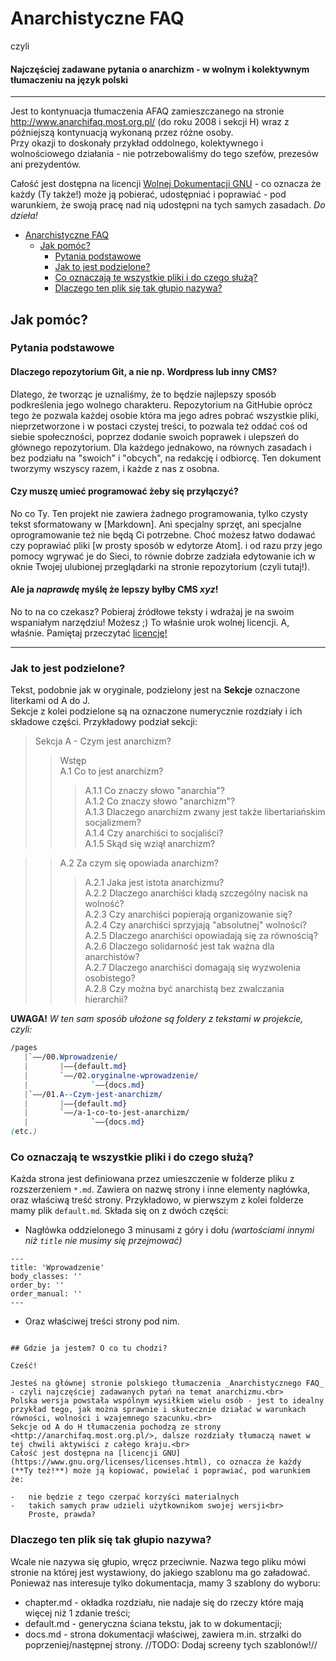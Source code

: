# Anarchistyczne FAQ
czyli
#### Najczęściej zadawane pytania o anarchizm - w wolnym i kolektywnym tłumaczeniu na język polski

* * *

Jest to kontynuacja tłumaczenia AFAQ zamieszczanego na stronie <http://www.anarchifaq.most.org.pl/> (do roku 2008 i sekcji H) wraz z późniejszą kontynuacją wykonaną przez różne osoby.\
Przy okazji to doskonały przykład oddolnego, kolektywnego i wolnościowego działania - nie potrzebowaliśmy do tego szefów, prezesów ani prezydentów.

Całość jest dostępna na licencji [Wolnej Dokumentacji GNU](LICENSE) - co oznacza że każdy (Ty także!) może ją pobierać, udostępniać i poprawiać - pod warunkiem, że swoją pracę nad nią udostępni na tych samych zasadach.
_Do dzieła!_

<!-- TOC START min:1 max:3 link:true update:true -->
- [Anarchistyczne FAQ](#anarchistyczne-faq)
  - [Jak pomóc?](#jak-pomc)
    - [Pytania podstawowe](#pytania-podstawowe)
    - [Jak to jest podzielone?](#jak-to-jest-podzielone)
    - [Co oznaczają te wszystkie pliki i do czego służą?](#co-oznaczaj-te-wszystkie-pliki-i-do-czego-su)
    - [Dlaczego ten plik się tak głupio nazywa?](#dlaczego-ten-plik-si-tak-gupio-nazywa)

<!-- TOC END -->

## Jak pomóc?

### Pytania podstawowe

#### Dlaczego repozytorium Git, a nie np. Wordpress lub inny CMS?  

Dlatego, że tworząc je uznaliśmy, że to będzie najlepszy sposób podkreślenia jego wolnego charakteru. Repozytorium na GitHubie oprócz tego że pozwala każdej osobie która ma jego adres pobrać wszystkie pliki, nieprzetworzone i w postaci czystej treści, to pozwala też oddać coś od siebie społeczności, poprzez dodanie swoich poprawek i ulepszeń do głównego repozytorium. Dla każdego jednakowo, na równych zasadach i bez podziału na "swoich" i "obcych", na redakcję i odbiorcę. Ten dokument tworzymy wszyscy razem, i każde z nas z osobna.

#### Czy muszę umieć programować żeby się przyłączyć?

No co Ty. Ten projekt nie zawiera żadnego programowania, tylko czysty tekst sformatowany w [Markdown]. Ani specjalny sprzęt, ani specjalne oprogramowanie też nie będą Ci potrzebne. Choć możesz łatwo dodawać czy poprawiać pliki [w prosty sposób w edytorze Atom]. i od razu przy jego pomocy wgrywać je do Sieci, to równie dobrze zadziała edytowanie ich w oknie Twojej ulubionej przeglądarki na stronie repozytorium (czyli tutaj!).  

#### Ale ja _naprawdę_ myślę że lepszy byłby CMS _xyz_!  

No to na co czekasz? Pobieraj źródłowe teksty i wdrażaj je na swoim wspaniałym narzędziu! Możesz ;) To właśnie urok wolnej licencji. A, właśnie. Pamiętaj przeczytać [licencję!](LICENSE)

* * *

### Jak to jest podzielone?  

Tekst, podobnie jak w oryginale, podzielony jest na **Sekcje** oznaczone literkami od A do J.  
Sekcje z kolei podzielone są na oznaczone numerycznie rozdziały i ich składowe części. Przykładowy podział sekcji:  

>Sekcja A - Czym jest anarchizm?  
>> Wstęp  
>> A.1 Co to jest anarchizm?  
>>>A.1.1 Co znaczy słowo "anarchia"?  
A.1.2 Co znaczy słowo "anarchizm"?  
A.1.3 Dlaczego anarchizm zwany jest także libertariańskim socjalizmem?  
A.1.4 Czy anarchiści to socjaliści?  
A.1.5 Skąd się wziął anarchizm?  

>>A.2 Za czym się opowiada anarchizm?
>>> A.2.1 Jaka jest istota anarchizmu?  
A.2.2 Dlaczego anarchiści kładą szczególny nacisk na wolność?  
A.2.3 Czy anarchiści popierają organizowanie się?  
A.2.4 Czy anarchiści sprzyjają "absolutnej" wolności?  
A.2.5 Dlaczego anarchiści opowiadają się za równością?  
A.2.6 Dlaczego solidarność jest tak ważna dla anarchistów?  
A.2.7 Dlaczego anarchiści domagają się wyzwolenia osobistego?  
A.2.8 Czy można być anarchistą bez zwalczania hierarchii?  

**UWAGA!**
_W ten sam sposób ułożone są foldery z tekstami w projekcie, czyli:_

```css
/pages                            
   |`——/00.Wprowadzenie/
   |       |——{default.md}
   |       `——/02.oryginalne-wprowadzenie/
   |              `——{docs.md}
   |`—–/01.A--Czym-jest-anarchizm/   
   |       |——{default.md}
   |       `——/a-1-co-to-jest-anarchizm/
   |              `——{docs.md}
(etc.)
```
### Co oznaczają te wszystkie pliki i do czego służą?
Każda strona jest definiowana przez umieszczenie w folderze pliku z rozszerzeniem `*.md`.
Zawiera on nazwę strony i inne elementy nagłówka, oraz właściwą treść strony. Przykładowo, w pierwszym z kolei folderze mamy plik `default.md`.
Składa się on z dwóch części:
- Nagłówka oddzielonego 3 minusami z góry i dołu _(wartościami innymi niż `title` nie musimy się przejmować)_  

```
---
title: 'Wprowadzenie'
body_classes: ''
order_by: ''
order_manual: ''
---
```

- Oraz właściwej treści strony pod nim.

```

## Gdzie ja jestem? O co tu chodzi?

Cześć!

Jesteś na głównej stronie polskiego tłumaczenia _Anarchistycznego FAQ_ - czyli najczęściej zadawanych pytań na temat anarchizmu.<br>
Polska wersja powstała wspólnym wysiłkiem wielu osób - jest to idealny przykład tego, jak można sprawnie i skutecznie działać w warunkach równości, wolności i wzajemnego szacunku.<br>
Sekcje od A do H tłumaczenia pochodzą ze strony <http://anarchifaq.most.org.pl/>, dalsze rozdziały tłumaczą nawet w tej chwili aktywiści z całego kraju.<br>
Całość jest dostępna na [licencji GNU](https://www.gnu.org/licenses/licenses.html), co oznacza że każdy (**Ty też!**) może ją kopiować, powielać i poprawiać, pod warunkiem że:

-   nie będzie z tego czerpać korzyści materialnych
-   takich samych praw udzieli użytkownikom swojej wersji<br>
    Proste, prawda?    
````

### Dlaczego ten plik się tak głupio nazywa?
Wcale nie nazywa się głupio, wręcz przeciwnie. Nazwa tego pliku mówi stronie na której jest wystawiony, do jakiego szablonu ma go załadować. Ponieważ nas interesuje tylko dokumentacja, mamy 3 szablony do wyboru:
- chapter.md - okładka rozdziału, nie nadaje się do rzeczy które mają więcej niż 1 zdanie treści;
- default.md - generyczna ściana tekstu, jak to w dokumentacji;
- docs.md - strona dokumentacji właściwej, zawiera m.in. strzałki do poprzeniej/następnej strony. 
//TODO: Dodaj screeny tych szablonów!//
